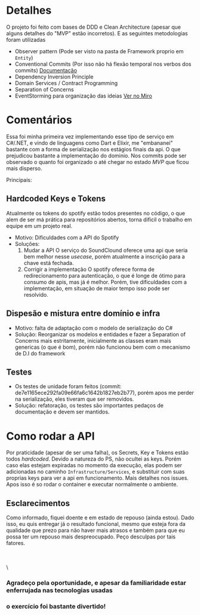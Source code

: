 # Detalhes

O projeto foi feito com bases de DDD e Clean Architecture (apesar que alguns detalhes do "MVP" estão incorretos). E as seguintes metodologias foram utilizadas

* Observer pattern (Pode ser visto na pasta de Framework proprio em `Entity`)
* Conventional Commits (Por isso não há flexão temporal nos verbos dos commits) [Documentação](https://www.conventionalcommits.org/en/v1.0.0/)
* Dependency Inversion Principle 
* Domain Services / Contract Programming
* Separation of Concerns 
* EventStorming para organização das ideias [Ver no Miro](https://miro.com/app/board/o9J_l6XmmXU=/)



# Comentários 

Essa foi minha primeira vez implementando esse tipo de serviço em C#/.NET, e vindo de linguagens como Dart e Elixir, me "embananei" bastante com a forma de serialização nos estágios finais da api. O que prejudicou bastante a implementação do dominio. Nos commits pode ser observado o quanto foi organizado o até chegar no estado _MVP_ que ficou mais disperso.

Principais:

## Hardcoded Keys e Tokens
Atualmente os tokens do spotify estão todos presentes no código, o que alem de ser má prática para repositórios abertos, torna dificil o trabalho em equipe em um projeto real.
- Motivo: Dificuldades com a API do Spotify
- Soluções:
  1. Mudar a API 
    O serviço do SoundClound oferece uma api que seria bem melhor nesse _usecase_, porém atualmente a inscrição para a chave está fechada.
  2. Corrigir a implementação
    O spotify oferece forma de redirecionamento para autenticação, o que é longe de ótimo para consumo de apis, mas já é melhor. Porém, tive dificuldades com a implementação, em situação de maior tempo isso pode ser resolvido.

## Dispesão e mistura entre domínio e infra
- Motivo: falta de adaptação com o modelo de serialização do C#
- Solução:
  Reorganizar os modelos e entidades e fazer a Separation of Concerns mais estritamente, inicialmente as classes eram mais genericas (o que é bom), porém não funcionou bem com o mecanismo de D.I do framework

## Testes
- Os testes de unidade foram feitos (commit: de7e1165ece292fa09e66fa6c1642b1827eb2b77), porém apos me perder na serialização, eles tiveram que ser removidos.
- Solução: refatoração, os testes são importantes pedaços de documentação e devem ser mantidos.

# Como rodar a API

Por praticidade (apesar de ser uma falha), os Secrets, Key e Tokens estão todos _hardcoded_.
Devido a natureza do PS, não ocultei as keys. Porém caso elas estejam expiradas no momento da execução, elas podem ser adicionadas no caminho `Infrastructure/Services`, e substituir com suas proprias keys para ver a api em funcionamento. 
Mais detalhes nos issues. 
Apos isso é so rodar o container e executar normalmente o ambiente.



## Esclarecimentos

Como informado, fiquei doente e em estado de repouso (ainda estou). Dado isso, eu quis entregar já o resultado funcional, mesmo que esteja fora da qualidade que prezo para não haver mais atrasos e também para que eu possa ter um repouso mais despreocupado. Peço desculpas por tais fatores.

\
\
\


### Agradeço pela oportunidade, e apesar da familiaridade estar enferrujada nas tecnologias usadas
### o exercício foi bastante divertido!





